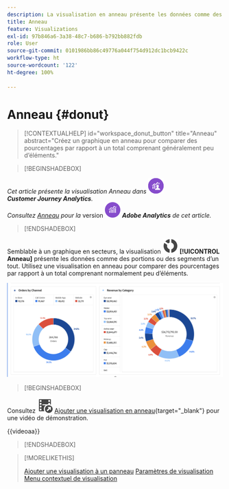 ```yaml
---
description: La visualisation en anneau présente les données comme des portions ou des segments dʼun tout.
title: Anneau
feature: Visualizations
exl-id: 97b846a6-3a38-48c7-b686-b792bb882fdb
role: User
source-git-commit: 0101986bb86c49776a044f754d912dc1bcb9422c
workflow-type: ht
source-wordcount: '122'
ht-degree: 100%

---
```


# Anneau {#donut}

<!-- markdownlint-disable MD034 -->

>[!CONTEXTUALHELP]
>id="workspace_donut_button"
>title="Anneau"
>abstract="Créez un graphique en anneau pour comparer des pourcentages par rapport à un total comprenant généralement peu d’éléments."

<!-- markdownlint-enable MD034 -->


>[!BEGINSHADEBOX]

_Cet article présente la visualisation Anneau dans_ ![CustomerJourneyAnalytics](/help/assets/icons/CustomerJourneyAnalytics.svg) _**Customer Journey Analytics**._<br/>_Consultez [Anneau](https://experienceleague.adobe.com/fr/docs/analytics/analyze/analysis-workspace/visualizations/donut) pour la_ version ![AdobeAnalytics](/help/assets/icons/AdobeAnalytics.svg) _**Adobe Analytics** de cet article._

>[!ENDSHADEBOX]


Semblable à un graphique en secteurs, la visualisation ![GraphDonut](/help/assets/icons/GraphDonut.svg) **[!UICONTROL Anneau]** présente les données comme des portions ou des segments d’un tout. Utilisez une visualisation en anneau pour comparer des pourcentages par rapport à un total comprenant normalement peu d’éléments.

![Visualisation en anneau présentant les données comme des portions ou des segments dʼun tout.](assets/donut.png)


>[!BEGINSHADEBOX]

Consultez ![VideoCheckedOut](/help/assets/icons/VideoCheckedOut.svg) [Ajouter une visualisation en anneau](https://video.tv.adobe.com/v/3416624/?quality=12&learn=on&captions=fre_fr){target="_blank"} pour une vidéo de démonstration.

{{videoaa}}

>[!ENDSHADEBOX]


>[!MORELIKETHIS]
>
>[Ajouter une visualisation à un panneau](/help/analysis-workspace/visualizations/freeform-analysis-visualizations.md#add-visualizations-to-a-panel)
>[Paramètres de visualisation](/help/analysis-workspace/visualizations/freeform-analysis-visualizations.md#settings)
>[Menu contextuel de visualisation](/help/analysis-workspace/visualizations/freeform-analysis-visualizations.md#context-menu)
>

